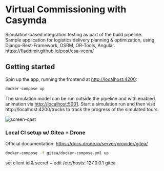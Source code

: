 # Virtual Commissioning with Casymda

Simulation-based integration testing as part of the build pipeline.  
Sample application for logistics delivery planning & optimization, using Django-Rest-Framework, OSRM, OR-Tools, Angular.  
<https://fladdimir.github.io/post/csa-vcom/>

## Getting started

Spin up the app, running the frontend at <http://localhost:4200>:

```sh
docker-compose up
```

The simulation model can be run outside the pipeline and with enabled animation via <http://localhost:5001>. Start a simulation run and then visit http://localhost:4200/trucks to track the progress of the simulated tours.

![screen-cast](doc/split_x60.gif)

### Local CI setup w/ Gitea + Drone

Official documentation: <https://docs.drone.io/server/provider/gitea/>

```sh
docker-compose -f gitea/docker-compose.yml up
```

set client id & secret + edit /etc/hosts: 127.0.0.1 gitea
